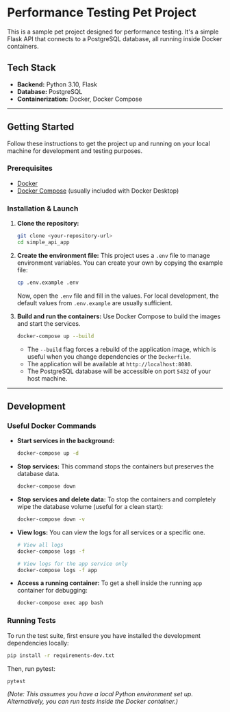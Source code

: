 # Performance Testing Pet Project

This is a sample pet project designed for performance testing. It's a simple Flask API that connects to a PostgreSQL database, all running inside Docker containers.

## Tech Stack

*   **Backend:** Python 3.10, Flask
*   **Database:** PostgreSQL
*   **Containerization:** Docker, Docker Compose

---

## Getting Started

Follow these instructions to get the project up and running on your local machine for development and testing purposes.

### Prerequisites

*   [Docker](https://www.docker.com/get-started)
*   [Docker Compose](https://docs.docker.com/compose/install/) (usually included with Docker Desktop)

### Installation & Launch

1.  **Clone the repository:**
    ```sh
    git clone <your-repository-url>
    cd simple_api_app
    ```

2.  **Create the environment file:**
    This project uses a `.env` file to manage environment variables. You can create your own by copying the example file:
    ```sh
    cp .env.example .env
    ```
    Now, open the `.env` file and fill in the values. For local development, the default values from `.env.example` are usually sufficient.

3.  **Build and run the containers:**
    Use Docker Compose to build the images and start the services.
    ```sh
    docker-compose up --build
    ```
    *   The `--build` flag forces a rebuild of the application image, which is useful when you change dependencies or the `Dockerfile`.
    *   The application will be available at `http://localhost:8080`.
    *   The PostgreSQL database will be accessible on port `5432` of your host machine.

---

## Development

### Useful Docker Commands

*   **Start services in the background:**
    ```sh
    docker-compose up -d
    ```

*   **Stop services:**
    This command stops the containers but preserves the database data.
    ```sh
    docker-compose down
    ```

*   **Stop services and delete data:**
    To stop the containers and completely wipe the database volume (useful for a clean start):
    ```sh
    docker-compose down -v
    ```

*   **View logs:**
    You can view the logs for all services or a specific one.
    ```sh
    # View all logs
    docker-compose logs -f

    # View logs for the app service only
    docker-compose logs -f app
    ```

*   **Access a running container:**
    To get a shell inside the running `app` container for debugging:
    ```sh
    docker-compose exec app bash
    ```

### Running Tests

To run the test suite, first ensure you have installed the development dependencies locally:
```sh
pip install -r requirements-dev.txt
```
Then, run pytest:
```sh
pytest
```
*(Note: This assumes you have a local Python environment set up. Alternatively, you can run tests inside the Docker container.)*
